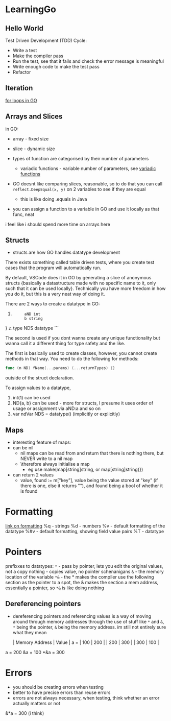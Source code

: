 # LearningGo

## Hello World
Test Driven Development (TDD) Cycle:
- Write a test
- Make the compiler pass
- Run the test, see that it fails and check the error message is meaningful
- Write enough code to make the test pass
- Refactor

## Iteration
[for loops in GO](https://gobyexample.com/for)

## Arrays and Slices
in GO:
- array - fixed size
- slice - dynamic size

- types of function are categorised by their number of parameters
    - variadic functions - variable number of parameters, see [variadic functions](https://gobyexample.com/variadic-functions)


- GO doesnt like comparing slices, reasonable, so to do that you can call `reflect.DeepEqual(x, y)` on 2 variables to see if they are equal
    - this is like doing .equals in Java


- you can assign a function to a variable in GO and use it locally as that func, neat

i feel like i should spend more time on arrays here

## Structs

- structs are how GO handles datatype development

There exists something called table driven tests, where you create test cases that the program will automatically run. 

By default, VSCode does it in GO by generating a slice of anonymous structs {basically a datastructure made with no specific name to it, only such that it can be used locally}. Technically you have more freedom in how you do it, but this is a very neat way of doing it. 

There are 2 ways to create a datatype in GO:
1. ```type ND struct {
        aND int
        b string
} ```
2. ```type NDS datatype ```

The second is used if you dont wanna create any unique functionality but wanna call it a different thing for type safety and the like. 

The first is basically used to create classes, however, you cannot create methods in that way. You need to do the following for methods:

```go
func (n ND) fName(...params) (...returnTypes) {}
```
outside of the struct declaration. 

To assign values to a datatype, 
1. int(1) can be used
2. ND{a, b} can be used - more for structs, I presume it uses order of usage or assignment via aND:a and so on
3. var ndVar NDS = datatype() (implicitly or explicitly)


## Maps

- interesting feature of maps: 
- can be nil
    - nil maps can be read from and return that there is nothing there, but NEVER write to a nil map
    - \therefore always initialise a map
        - eg use make(map[string]string, or map[string]string{})
- can return 2 values
    - value, found := m["key"], value being the value stored at "key" (if there is one, else it returns ""), and found being a bool of whether it is found









# Formatting
[link on formatting](https://pkg.go.dev/fmt)
%q - strings
%d - numbers
%v - default formatting of the datatype
%#v - default formatting, showing field value pairs
%T - datatype



# Pointers
prefixxes to datatypes:
`*` - pass by pointer, lets you edit the original values, not a copy
nothing - copies value, no pointer schenanigans
`&` - the memory location of the variable
`*&` - the * makes the compiler use the following section as the pointer to a spot, the & makes the section a mem address, essentially a pointer, so `*&` is like doing nothing

## Dereferencing pointers
- dereferencing pointers and referencing values is a way of moving around through memory addresses through the use of  stuff like `*` and `&`, `*` being the pointer, `&` being the memory address. im still not entirely sure what they mean

    | Memory Address | Value |
a = | 100            | 200   |
    | 200            | 300   |
    | 300            | 100   |

a = 200
&a = 100
*&a = 300


# Errors
- you should be creating errors when testing
- better to have precise errors than reuse errors
- errors are not always necessary, when testing, think whether an error actually matters or not






&*a = 300 (i think)
<!-- \*&\*a =  -->
